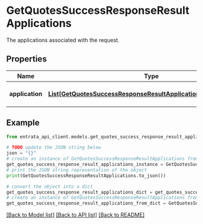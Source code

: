 # GetQuotesSuccessResponseResultApplications

The applications associated with the request.

## Properties

Name | Type | Description | Notes
------------ | ------------- | ------------- | -------------
**application** | [**List[GetQuotesSuccessResponseResultApplicationsApplicationInner]**](GetQuotesSuccessResponseResultApplicationsApplicationInner.md) | A list of application entries. | [optional] 

## Example

```python
from entrata_api_client.models.get_quotes_success_response_result_applications import GetQuotesSuccessResponseResultApplications

# TODO update the JSON string below
json = "{}"
# create an instance of GetQuotesSuccessResponseResultApplications from a JSON string
get_quotes_success_response_result_applications_instance = GetQuotesSuccessResponseResultApplications.from_json(json)
# print the JSON string representation of the object
print(GetQuotesSuccessResponseResultApplications.to_json())

# convert the object into a dict
get_quotes_success_response_result_applications_dict = get_quotes_success_response_result_applications_instance.to_dict()
# create an instance of GetQuotesSuccessResponseResultApplications from a dict
get_quotes_success_response_result_applications_from_dict = GetQuotesSuccessResponseResultApplications.from_dict(get_quotes_success_response_result_applications_dict)
```
[[Back to Model list]](../README.md#documentation-for-models) [[Back to API list]](../README.md#documentation-for-api-endpoints) [[Back to README]](../README.md)


